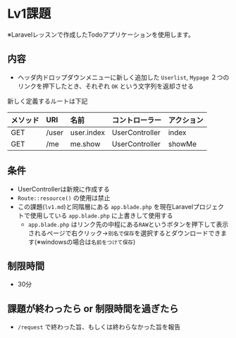 # Lv1課題
※Laravelレッスンで作成したTodoアプリケーションを使用します。

## 内容
- ヘッダ内ドロップダウンメニューに新しく追加した `Userlist`, `Mypage` ２つのリンクを押下したとき、それぞれ `OK` という文字列を返却させる

新しく定義するルートは下記

| メソッド | URI   | 名前       | コントローラー | アクション |
| :-       | :-    | :-         | :-             | :-         |
| GET      | /user | user.index | UserController | index      |
| GET      | /me   | me.show    | UserController | showMe     |

## 条件
- UserControllerは新規に作成する
- `Route::resource()` の使用は禁止
- この課題(`lv1.md`)と同階層にある `app.blade.php` を現在Laravelプロジェクトで使用している `app.blade.php` に上書きして使用する
    - `app.blade.php` はリンク先の中程にある`RAW`というボタンを押下して表示されるページで右クリック→`別名で保存`を選択するとダウンロードできます(※windowsの場合は`名前をつけて保存`)

## 制限時間
- 30分

## 課題が終わったら or 制限時間を過ぎたら
- `/request` で終わった旨、もしくは終わらなかった旨を報告


